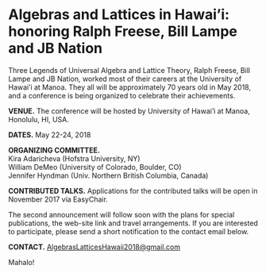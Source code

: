# Algebras and Lattices in Hawai’i: honoring Ralph Freese, Bill Lampe and JB Nation

Three Legends of Universal Algebra and Lattice Theory, Ralph Freese, Bill Lampe and JB Nation, worked most of their careers at the University of Hawai’i at Manoa. They all will be approximately 70 years old in May 2018, and a conference is being organized to celebrate their achievements.
 
**VENUE.** The conference will be hosted by University of Hawai’i at Manoa, Honolulu, HI, USA.
 
**DATES.**  May 22-24, 2018
 
**ORGANIZING COMMITTEE.**   
Kira Adaricheva (Hofstra University, NY)  
William DeMeo (University of Colorado, Boulder, CO)   
Jennifer Hyndman (Univ. Northern British Columbia, Canada)
 
**CONTRIBUTED TALKS.** Applications for the contributed talks will be open in November 2017 via EasyChair.
 
The second announcement will follow soon with the plans for special publications, the web-site link and travel arrangements. If you are interested to participate, please send a short notification to the contact email below.
 
**CONTACT.**    [AlgebrasLatticesHawaii2018@gmail.com](mailto:AlgebrasLatticesHawaii2018@gmail.com)
 
Mahalo!
